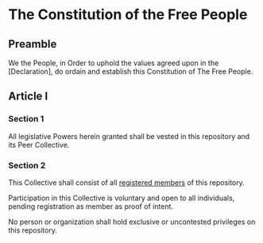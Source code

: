 # The Constitution of the Free People

## Preamble

We the People, in Order to uphold the values agreed upon in the [Declaration], do ordain and establish this Constitution of The Free People.

## Article I

### Section 1

All legislative Powers herein granted shall be vested in this repository and its Peer Collective.

### Section 2

This Collective shall consist of all [registered members](#) of this repository.

Participation in this Collective is voluntary and open to all individuals, pending registration as member as proof of intent.

No person or organization shall hold exclusive or uncontested privileges on this repository.
